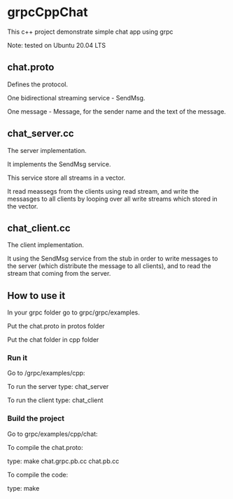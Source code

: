 # grpcCppChat

This c++ project demonstrate simple chat app using grpc 

Note: tested on Ubuntu 20.04 LTS

## chat.proto
Defines the protocol. 

One bidirectional streaming service - SendMsg.

One message - Message, for the sender name and the text of the message.

## chat_server.cc
The server implementation.

It implements the SendMsg service.

This service store all streams in a vector.

It read meassegs from the clients using read stream, and write the messasges to all clients by looping over all write streams which stored in the vector.

## chat_client.cc
The client implementation.

It using the SendMsg service from the stub in order to write messages to the server (which distribute the message to all clients), and to read the stream that coming from the server.

## How to use it
In your grpc folder go to grpc/grpc/examples.

Put the chat.proto in protos folder

Put the chat folder in cpp folder

### Run it
Go to /grpc/examples/cpp:

To run the server type: chat_server

To run the client type: chat_client

### Build the project

Go to grpc/examples/cpp/chat:

To compile the chat.proto:

type: make chat.grpc.pb.cc chat.pb.cc

To compile the code:

type: make


